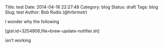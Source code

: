 Title: test
Date: 2014-04-16 22:27:48
Category: blog
Status: draft
Tags: blog
Slug: test
Author: Bob Rudis (@hrbrmstr)

I wonder why the following

[gist:id=3254906,file=brew-update-notifier.sh]

isn't working
